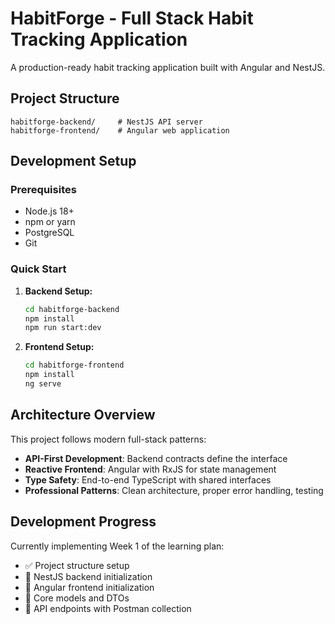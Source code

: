 # HabitForge - Full Stack Habit Tracking Application

A production-ready habit tracking application built with Angular and NestJS.

## Project Structure

```
habitforge-backend/     # NestJS API server
habitforge-frontend/    # Angular web application
```

## Development Setup

### Prerequisites
- Node.js 18+ 
- npm or yarn
- PostgreSQL
- Git

### Quick Start

1. **Backend Setup:**
   ```bash
   cd habitforge-backend
   npm install
   npm run start:dev
   ```

2. **Frontend Setup:**
   ```bash
   cd habitforge-frontend  
   npm install
   ng serve
   ```

## Architecture Overview

This project follows modern full-stack patterns:

- **API-First Development**: Backend contracts define the interface
- **Reactive Frontend**: Angular with RxJS for state management
- **Type Safety**: End-to-end TypeScript with shared interfaces
- **Professional Patterns**: Clean architecture, proper error handling, testing

## Development Progress

Currently implementing Week 1 of the learning plan:
- ✅ Project structure setup
- 🚧 NestJS backend initialization  
- 🚧 Angular frontend initialization
- 🚧 Core models and DTOs
- 🚧 API endpoints with Postman collection